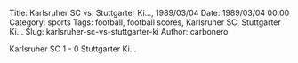 Title: Karlsruher SC vs. Stuttgarter Ki…, 1989/03/04
Date: 1989/03/04 00:00
Category: sports
Tags: football, football scores, Karlsruher SC, Stuttgarter Ki…
Slug: karlsruher-sc-vs-stuttgarter-ki
Author: carbonero


Karlsruher SC 1 - 0 Stuttgarter Ki…
